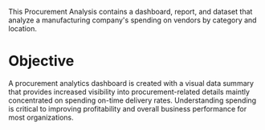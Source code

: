 
This Procurement Analysis contains a dashboard, report, and dataset that analyze a manufacturing company's spending on vendors by category and location.

# Objective
A procurement analytics dashboard is created with a visual data summary that provides increased visibility into procurement-related details maintly concentrated on spending on-time delivery rates. Understanding spending is critical to improving profitability and overall business performance for most organizations.
